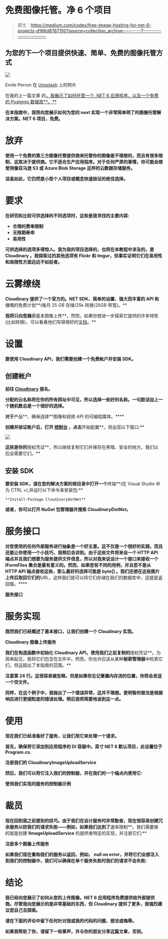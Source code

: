 # 免费图像托管。净 6 个项目

> 原文：<https://medium.com/codex/free-image-hosting-for-net-6-projects-d166d8767150?source=collection_archive---------7----------------------->

## 为您的下一个项目提供快速、简单、免费的图像托管方式

![](img/d01fa24cab201e11aa1aed9d9a37ff70.png)

Emile Perron 在 [Unsplash](https://unsplash.com?utm_source=medium&utm_medium=referral) 上的照片

在我的上一篇文章 的[，我展示了如何托管一个. NET 6 应用程序，以及一个免费的 Postgres 数据库**。**](/codex/free-hosting-for-net-6-projects-f65f76f2b973)

**在本指南中，我将向您展示如何为您的 next 实现一个非常简单明了的图像托管解决方案。NET 6 项目，免费。**

# **放弃**

**使用一个免费的第三方图像托管提供商来托管你的图像是不理想的，而且有很多限制，这取决于提供商。它不适合生产应用程序。对于任何严肃的事情，你可能会想使用像亚马逊 S3 或 Azure Blob Storage 这样的云数据存储服务。**

**话虽如此，它仍然是小型个人项目或概念快速验证的绝佳选择。**

# **要求**

**在研究和比较可供选择的不同选项时，这些是我寻找的主要内容:**

*   **合理的费率限制**
*   **无限期寿命**
*   **易用性**

**可供选择的选项多得惊人。我为我的项目选择的，也将在本教程中涉及的，是 **Cloudinary** 。我探索过的其他选项有 Flickr 和 Imgur，但事实证明它们在易用性和局限性方面远远不如前者。**

# **云雾缭绕**

**Cloudinary 提供了一个官方的。NET SDK、简单的设置、强大而丰富的 API 和**慷慨的免费计划**(每月 25 GB 存储/25k 转换/25GB 带宽)。**

**我将只向您展示**基本图像上传**。然而，如果你想进一步探索它提供的许多特性(比如转换)，可以看看他们写得很好的[文档](https://cloudinary.com/documentation/dotnet_integration)。**

# **设置**

**要使用 Cloudinary API，我们需要创建一个免费帐户并安装 SDK。**

## **创建帐户**

**前往 [Cloudinary](https://cloudinary.com/users/register/free) 报名。**

**分配的云名称将在你的所有网址中可见，所以选择一些好的名称。一句脏话加上一个随机数总是一个很好的选择。**

**对于**产品**，确保选择**图像和视频 API 的可编程媒体。****

**创建并验证账户后，打开 [**控制台**](https://cloudinary.com/console/) ，点击**开始配置**。将出现以下窗口:**

**![](img/6afdc440c6591d5733bf9641b2ea64ab.png)**

**这些是你的**授权凭证**，所以继续复制它们并保存在黑暗、安全的地方。我们以后会需要它们。**

## **安装 SDK**

**要安装 SDK，请在您的解决方案的根目录中打开一个**终端**(在 Visual Studio 中为 CTRL +),并运行以下命令来安装包:**

```
**Install-Package CloudinaryDotNet**
```

**或者，你可以打开 **NuGet 包管理器**并搜索 *CloudinaryDotNet。***

# **服务接口**

**对您使用的任何外部服务进行抽象是一个好主意。这不仅是一个很好的实践，而且还能让你使用一个小技巧，我稍后会讲到。由于这些文件将来自一个 **HTTP API 端点**并且我们想要为服务提供文件信息，所以对我来说设计一个接口来接收一个 IFormFiles 集合是最有意义的。然而，如果您有不同的用例，并且您不是从 HTTP API 端点接收这些，那么最好的选择可能是 **byte[]** 。我们还想在这些图片上传后取回它们的**URL，这样我们就可以将它们存储在我们的数据库中，这就是返回值。****

**服务接口**

# **服务实现**

**既然我们已经概述了基本接口，让我们创建一个 Cloudinary 实现。**

**Cloudinary 图像上传服务**

**我们在构造函数中初始化 Cloudinary API，使用我们之前复制的**授权凭证**。为简单起见，我将它们包含在文件中。然而，你也许应该从某种**秘密管理器**中检索它们，但这超出了本指南的范围。**

**注意第 24 行。这很容易被忽略，但是如果你忘记重置内存流的位置，你将会发送一个空文件。**

**同样，在这个例子中，我抛出了一个错误异常，这并不理想。更明智的做法是根据响应进行更细粒度的错误处理。稍后我将简要地谈到这一点。**

# **使用**

**现在我们已经准备好了服务，让我们用它来处理一个请求。**

**首先，确保将它添加到应用程序的 DI 容器中。英寸 NET 6 默认项目，此设置位于 **Program.cs.****

**注册我们的 CloudinaryImageUploadService**

**然后，我们可以将它注入我们的控制器，并在我们的一个端点内使用它:**

**使用我们实现的服务的控制器示例**

# **裁员**

**现在回到我之前提到的技巧。由于我们在设计服务时非常勤奋，现在很容易创建冗余服务以防我们的请求失败——例如，如果我们达到了**速率限制**。我们需要做的就是创建 **IImageUploadService** 的提供者特定的实现，并注册它们:**

**注册多个图像上传服务**

**如果我们现在重构我们的服务以返回，例如， **null** on error，并将它们全部注入到我们的控制器中，我们可以确保在单个服务失败时我们的请求不会失败:**

# **结论**

**我已经向您展示了如何从您的上传图像。NET 6 应用程序免费提供给外部提供商。尽管我向您展示的是非常基础的东西，但 Cloudinary 提供了更多，我强烈建议您自己去探索。**

**请在下面的评论中留下任何针对我或我的代码的问题、想法或侮辱。**

**如果我帮助了你，请留下一些掌声，并与你的朋友分享这篇文章，**否则**。**